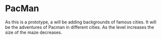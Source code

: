 # PacMan 

As this is a prototype, a will be adding backgrounds of famous cities. It will be the adventures of Pacman in different cities. As the level increases the size of the maze decreases. 
